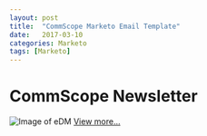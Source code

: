 ```yaml
---
layout: post
title:  "CommScope Marketo Email Template"
date:   2017-03-10
categories: Marketo
tags: [Marketo]
---
```


# CommScope Newsletter
![Image of eDM](https://raw.githubusercontent.com/gbjack/gbjack.github.io/master/assets/images/mar1.png)
[View more...](https://goo.gl/zWrL4d)
